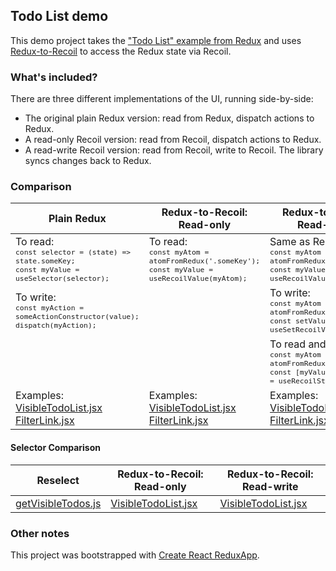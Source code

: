 ## Todo List demo

This demo project takes the ["Todo List" example from Redux](https://redux.js.org/basics/example) and uses
[Redux-to-Recoil](https://github.com/spautz/redux-to-recoil) to access the Redux state via Recoil.

### What's included?

There are three different implementations of the UI, running side-by-side:

- The original plain Redux version: read from Redux, dispatch actions to Redux.
- A read-only Recoil version: read from Recoil, dispatch actions to Redux.
- A read-write Recoil version: read from Recoil, write to Recoil. The library syncs changes back to Redux.

### Comparison

| Plain Redux                                                                                                                               | Redux-to-Recoil: Read-only                                                                                                                                    | Redux-to-Recoil: Read-write                                                                                                                                     |
| ----------------------------------------------------------------------------------------------------------------------------------------- | ------------------------------------------------------------------------------------------------------------------------------------------------------------- | --------------------------------------------------------------------------------------------------------------------------------------------------------------- |
| To read:<br><sub>`const selector = (state) => state.someKey;`<br>`const myValue = useSelector(selector);`</sub>                           | To read:<br><sub>`const myAtom = atomFromRedux('.someKey');`<br>`const myValue = useRecoilValue(myAtom);`</sub>                                               | Same as Read-only:<br><sub>`const myAtom = atomFromRedux('.someKey');`<br>`const myValue = useRecoilValue(myAtom);`</sub>                                       |
| To write:<br><sub>`const myAction = someActionConstructor(value);`<br>`dispatch(myAction);`</sub>                                         |                                                                                                                                                               | To write:<br><sub>`const myAtom = atomFromRedux('.someKey');`<br>`const setValue = useSetRecoilValue(myAtom);`</sub>                                            |
|                                                                                                                                           |                                                                                                                                                               | To read and write:<br><sub>`const myAtom = atomFromRedux('.someKey');`<br>`const [myValue, setValue] = useRecoilState(myAtom);`</sub>                           |
| Examples:<br>[VisibleTodoList.jsx](./src/components-redux/VisibleTodoList.jsx)<br>[FilterLink.jsx](./src/components-redux/FilterLink.jsx) | Examples:<br>[VisibleTodoList.jsx](./src/components-recoil-readonly/VisibleTodoList.jsx)<br>[FilterLink.jsx](./src/components-recoil-readonly/FilterLink.jsx) | Examples:<br>[VisibleTodoList.jsx](./src/components-recoil-readwrite/VisibleTodoList.jsx)<br>[FilterLink.jsx](./src/components-recoil-readwrite/FilterLink.jsx) |

#### Selector Comparison

| Reselect                                                       | Redux-to-Recoil: Read-only                                                  | Redux-to-Recoil: Read-write                                                  |
| -------------------------------------------------------------- | --------------------------------------------------------------------------- | ---------------------------------------------------------------------------- |
| [getVisibleTodos.js](./src/selectors/getVisibleTodos.redux.js) | [VisibleTodoList.jsx](./src/components-recoil-readonly/VisibleTodoList.jsx) | [VisibleTodoList.jsx](./src/components-recoil-readwrite/VisibleTodoList.jsx) |

### Other notes

This project was bootstrapped with [Create React ReduxApp](https://github.com/facebook/create-react-app).
